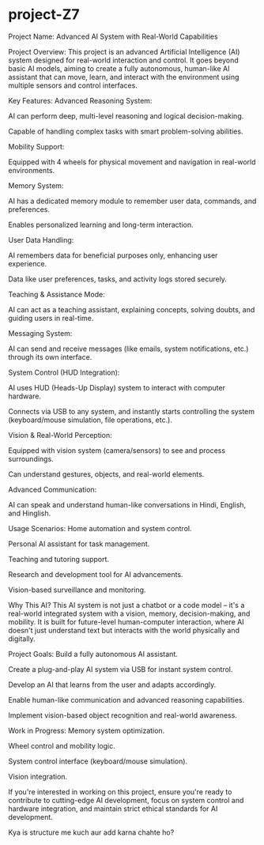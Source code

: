 # project-Z7
Project Name:
Advanced AI System with Real-World Capabilities

Project Overview:
This project is an advanced Artificial Intelligence (AI) system designed for real-world interaction and control. It goes beyond basic AI models, aiming to create a fully autonomous, human-like AI assistant that can move, learn, and interact with the environment using multiple sensors and control interfaces.

Key Features:
Advanced Reasoning System:

AI can perform deep, multi-level reasoning and logical decision-making.

Capable of handling complex tasks with smart problem-solving abilities.

Mobility Support:

Equipped with 4 wheels for physical movement and navigation in real-world environments.

Memory System:

AI has a dedicated memory module to remember user data, commands, and preferences.

Enables personalized learning and long-term interaction.

User Data Handling:

AI remembers data for beneficial purposes only, enhancing user experience.

Data like user preferences, tasks, and activity logs stored securely.

Teaching & Assistance Mode:

AI can act as a teaching assistant, explaining concepts, solving doubts, and guiding users in real-time.

Messaging System:

AI can send and receive messages (like emails, system notifications, etc.) through its own interface.

System Control (HUD Integration):

AI uses HUD (Heads-Up Display) system to interact with computer hardware.

Connects via USB to any system, and instantly starts controlling the system (keyboard/mouse simulation, file operations, etc.).

Vision & Real-World Perception:

Equipped with vision system (camera/sensors) to see and process surroundings.

Can understand gestures, objects, and real-world elements.

Advanced Communication:

AI can speak and understand human-like conversations in Hindi, English, and Hinglish.

Usage Scenarios:
Home automation and system control.

Personal AI assistant for task management.

Teaching and tutoring support.

Research and development tool for AI advancements.

Vision-based surveillance and monitoring.

Why This AI?
This AI system is not just a chatbot or a code model – it's a real-world integrated system with a vision, memory, decision-making, and mobility. It is built for future-level human-computer interaction, where AI doesn't just understand text but interacts with the world physically and digitally.

Project Goals:
Build a fully autonomous AI assistant.

Create a plug-and-play AI system via USB for instant system control.

Develop an AI that learns from the user and adapts accordingly.

Enable human-like communication and advanced reasoning capabilities.

Implement vision-based object recognition and real-world awareness.

Work in Progress:
Memory system optimization.

Wheel control and mobility logic.

System control interface (keyboard/mouse simulation).

Vision integration.

If you're interested in working on this project, ensure you're ready to contribute to cutting-edge AI development, focus on system control and hardware integration, and maintain strict ethical standards for AI development.

Kya is structure me kuch aur add karna chahte ho?






